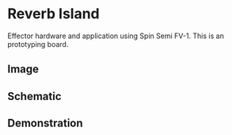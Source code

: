 # Reverb Island

Effector hardware and application using Spin Semi FV-1.
This is an prototyping board.  

## Image

## Schematic

## Demonstration

